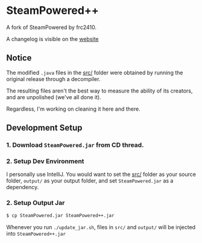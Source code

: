 # SteamPowered++

A fork of SteamPowered by frc2410.

A changelog is visible on the [website](http://steampowered.jcharante.com/)

## Notice

The modified `.java` files in the [src/](src/) folder were obtained by running the original release through a decompiler.

The resulting files aren't the best way to measure the ability of its creators, and are unpolished (we've all done it).

Regardless, I'm working on cleaning it here and there.

## Development Setup

### 1. Download `SteamPowered.jar` from CD thread.

### 2. Setup Dev Environment

I personally use IntelliJ. You would want to set the [src/](src/) folder as your source folder, `output/` as your output folder, and set `SteamPowered.jar` as a dependency.

### 2. Setup Output Jar

```bash
$ cp SteamPowered.jar SteamPowered++.jar
```

Whenever you run `./update_jar.sh`, files in `src/` and `output/` will be injected into `SteamPowered++.jar`
